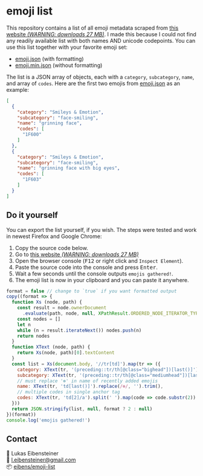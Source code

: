 # emoji list

This repository contains a list of all emoji metadata scraped from [this website *(WARNING: downloads 27 MB)*](https://unicode.org/emoji/charts/full-emoji-list.html). I made this because I could not find any readily available list with both names AND unicode codepoints. You can use this list together with your favorite emoji set:

- [emoji.json](emoji.json) (with formatting)
- [emoji.min.json](emoji.min.json) (without formatting)

The list is a JSON array of objects, each with a `category`, `subcategory`, `name`, and array of `codes`. Here are the first two emojis from [emoji.json](emoji.json) as an example:

```json
[
  {
    "category": "Smileys & Emotion",
    "subcategory": "face-smiling",
    "name": "grinning face",
    "codes": [
      "1F600"
    ]
  },
  {
    "category": "Smileys & Emotion",
    "subcategory": "face-smiling",
    "name": "grinning face with big eyes",
    "codes": [
      "1F603"
    ]
  }
]
```

## Do it yourself

You can export the list yourself, if you wish. The steps were tested and work in newest Firefox and Google Chrome:

1. Copy the source code below.
2. Go to [this website *(WARNING: downloads 27 MB)*](https://unicode.org/emoji/charts/full-emoji-list.html)
3. Open the browser console (<kbd>F12</kbd> or right click and `Inspect Element`).
4. Paste the source code into the console and press <kbd>Enter</kbd>.
5. Wait a few seconds until the console outputs `emojis gathered!`.
6. The emoji list is now in your clipboard and you can paste it anywhere.

```JavaScript
format = false // change to `true` if you want formatted output
copy((format => {
  function Xs (node, path) {
    const result = node.ownerDocument
      .evaluate(path, node, null, XPathResult.ORDERED_NODE_ITERATOR_TYPE, null)
    const nodes = []
    let n
    while (n = result.iterateNext()) nodes.push(n)
    return nodes
  }
  function XText (node, path) {
    return Xs(node, path)[0].textContent
  }
  const list = Xs(document.body, '//tr[td]').map(tr => ({ 
    category: XText(tr, '(preceding::tr/th[@class="bighead"])[last()]'),
    subcategory: XText(tr, '(preceding::tr/th[@class="mediumhead"])[last()]'),
    // must replace '⊛' in name of recently added emojis 
    name: XText(tr, 'td[last()]').replace(/⊛/, '').trim(),
    // multiple codes in single anchor tag
    codes: XText(tr, 'td[2]/a').split(' ').map(code => code.substr(2))
  }))
  return JSON.stringify(list, null, format ? 2 : null)
})(format))
console.log('emojis gathered!')
```

## Contact

:pencil: Lukas Eibensteiner<br>
:e-mail: [l.eibensteiner@gmail.com](mailto:l.eibensteiner@gmail.com)<br>
:package: [eibens/emoji-list](https://github.com/eibens/emoji-list)
